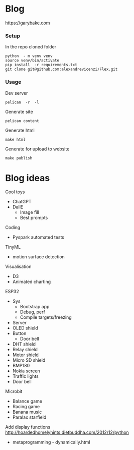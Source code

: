 # Blog

https://garybake.com  

###  Setup  
In the repo cloned folder

    python  - m venv venv
    source venv/bin/activate 
    pip install  -r requirements.txt
    git clone git@github.com:alexandrevicenzi/Flex.git

### Usage
Dev server

    pelican  -r  -l

Generate site

    pelican content

Generate html

    make html

Generate for upload to website

    make publish


Blog ideas
==========

Cool toys
 - ChatGPT
 - DallE 
   - Image fill
   - Best prompts

Coding
 - Pyspark automated tests

TinyML
 - motion surface detection

Visualisation
 - D3
 - Animated charting

ESP32
 - Sys
     - Bootstrap app
     - Debug, perf
     - Compile targets/freezing
 - Server
 - OLED shield
 - Button
      - Door bell
 - DHT shield
 - Relay shield
 - Motor shield
 - Micro SD shield
 - BMP180
 - Nokia screen
 - Traffic lights
 - Door bell

Microbit
 - Balance game
 - Racing game
 - Banana music
 - Paralax starfield


Add display functions  
http://hoardedhomelyhints.dietbuddha.com/2012/12/python 
- metaprogramming - dynamically.html